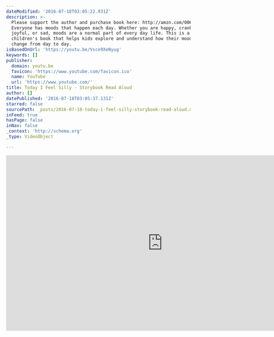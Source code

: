 ```yaml
---
dateModified: '2016-07-18T03:05:22.931Z'
description: >-
  Please support the author and purchase book here: http://amzn.com/0060245603
  Everyone has moods that happen each day. Whether you are happy, cranky,
  joyful, or sad, moods are a normal part of every day life. This is a fun
  children's book that helps kids explore and understand how their moods can
  change from day to day.
isBasedOnUrl: 'https://youtu.be/Vsce9XeNyug'
keywords: []
publisher:
  domain: youtu.be
  favicon: 'https://www.youtube.com/favicon.ico'
  name: YouTube
  url: 'https://www.youtube.com/'
title: Today I Feel Silly - Storybook Read Aloud
author: []
datePublished: '2016-07-18T03:05:37.131Z'
starred: false
sourcePath: _posts/2016-07-18-today-i-feel-silly-storybook-read-aloud.md
inFeed: true
hasPage: false
inNav: false
_context: 'http://schema.org'
_type: VideoObject

---
```

<iframe src="https://cdn.embedly.com/widgets/media.html?src=https%3A%2F%2Fwww.youtube.com%2Fembed%2FVsce9XeNyug%3Ffeature%3Doembed&amp;url=http%3A%2F%2Fwww.youtube.com%2Fwatch%3Fv%3DVsce9XeNyug&amp;image=https%3A%2F%2Fi.ytimg.com%2Fvi%2FVsce9XeNyug%2Fhqdefault.jpg&amp;key=b7d04c9b404c499eba89ee7072e1c4f7&amp;type=text%2Fhtml&amp;schema=youtube" width="854" height="480" scrolling="no" frameborder="0" allowfullscreen="" style=""></iframe>